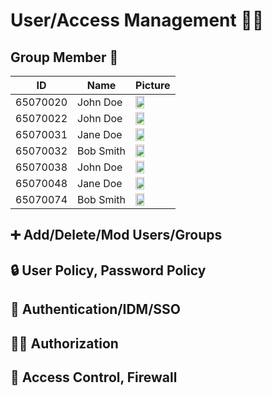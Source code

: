 # User/Access Management 👤🔐

## Group Member 🤝 

| ID        | Name      | Picture                                            |
|-----------|-----------|----------------------------------------------------|
| 65070020  | John Doe  | <img src="https://i.ibb.co/wSjhVh3/pic1.png" width="50%">    |
| 65070022  | John Doe  | <img src="https://i.ibb.co/wSjhVh3/pic1.png" width="50%">    |
| 65070031  | Jane Doe  | <img src="https://i.ibb.co/wSjhVh3/pic1.png" width="50%">    |
| 65070032  | Bob Smith | <img src="https://i.ibb.co/wSjhVh3/pic1.png" width="50%">   |
| 65070038  | John Doe  | <img src="https://i.ibb.co/wSjhVh3/pic1.png" width="50%">    |
| 65070048  | Jane Doe  | <img src="https://i.ibb.co/wSjhVh3/pic1.png" width="50%">    |
| 65070074  | Bob Smith | <img src="https://i.ibb.co/wSjhVh3/pic1.png" width="50%">   |


## :heavy_plus_sign: Add/Delete/Mod Users/Groups
## 🔒 User Policy, Password Policy
## 🔐 Authentication/IDM/SSO 
## 🕵️‍♀️ Authorization
## 🚧 Access Control, Firewall



